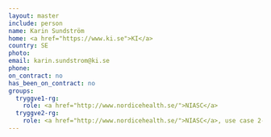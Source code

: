 ```yaml
---
layout: master
include: person
name: Karin Sundström
home: <a href="https://www.ki.se">KI</a>
country: SE
photo:
email: karin.sundstrom@ki.se
phone:
on_contract: no
has_been_on_contract: no
groups:
  tryggve1-rg:
    role: <a href="http://www.nordicehealth.se/">NIASC</a>
  tryggve2-rg:
    role: <a href="http://www.nordicehealth.se/">NIASC</a>, use case 2-2 CRC (on leave).
---
```

